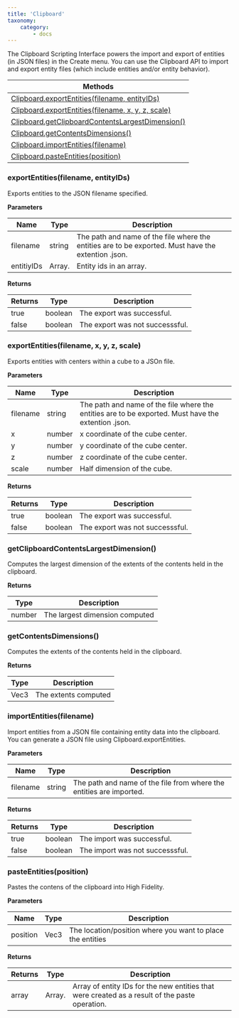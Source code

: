 ```yaml
---
title: 'Clipboard'
taxonomy:
    category:
        - docs
---
```


The Clipboard Scripting Interface powers the import and export of entities (in JSON files) in the Create menu. You can use the Clipboard API to import and export entity files (which include entities and/or entity behavior).


| Methods                                  |
| ---------------------------------------- |
| [Clipboard.exportEntities(filename, entityIDs)](#m1) |
| [Clipboard.exportEntities(filename, x, y, z, scale)](#m2) |
| [Clipboard.getClipboardContentsLargestDimension()](#m3) |
| [Clipboard.getContentsDimensions()](#m4)      |
| [Clipboard.importEntities(filename)](#m5)        |
| [Clipboard.pasteEntities(position)](#m6)       |

### exportEntities(filename, entityIDs) <a id="m1"></a>

Exports entities to the JSON filename specified. 

**Parameters**

| Name |Type | Description |
| ---- |---- | ----------- |
|filename|string|The path and name of the file where the entities are to be exported. Must have the extention .json.|
|entitiyIDs|Array.<Uuid>|Entity ids in an array.|

**Returns**

|Returns|Type|Description|
|-------|----|-----------|
|true|boolean|The export was successful.|
|false|boolean|The export was not successsful.|

### exportEntities(filename, x, y, z, scale) <a id="m2"></a>

Exports entities with centers within a cube to a JSOn file. 

**Parameters**

|Name|Type|Description|
|----|----|-----------|
|filename|string|The path and name of the file where the entities are to be exported. Must have the extention .json.|
|x|number|x coordinate of the cube center.|
|y|number|y coordinate of the cube center.|
|z|number|z coordinate of the cube center.|
|scale|number|Half dimension of the cube.|

**Returns**

|Returns|Type|Description|
|-------|----|-----------|
|true|boolean|The export was successful.|
|false|boolean|The export was not successsful.|


### getClipboardContentsLargestDimension() <a id="m3"></a>

Computes the largest dimension of the extents of the contents held in the clipboard. 

**Returns**

|Type|Description|
|----|-----------|
|number|The largest dimension computed|

### getContentsDimensions() <a id="m4"></a>

Computes the extents of the contents held in the clipboard. 

**Returns**

|Type|Description|
|----|-----------|
|Vec3|The extents computed|


###  importEntities(filename) <a id="m5"></a>

Import entities from a JSON file containing entity data into the clipboard. You can generate a JSON file using Clipboard.exportEntities.

**Parameters**

|Name|Type|Description|
|----|----|-----------|
|filename|string|The path and name of the file from where the entities are imported.|

**Returns**

|Returns|Type|Description|
|-------|----|-----------|
|true|boolean|The import was successful.|
|false|boolean|The import was not successsful.|


### pasteEntities(position) <a id="m6"></a>

Pastes the contens of the clipboard into High Fidelity.

**Parameters**

|Name|Type|Description|
|----|----|-----------|
|position|Vec3|The location/position where you want to place the entities|

**Returns**

|Returns|Type|Description|
|-------|----|-----------|
|array|Array.<uuid>|Array of entity IDs for the new entities that were created as a result of the paste operation.|
